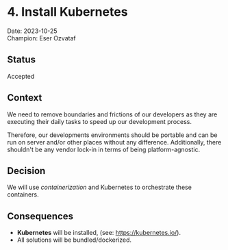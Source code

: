 # 4. Install Kubernetes

Date: 2023-10-25\
Champion: Eser Ozvataf

## Status

Accepted

## Context

We need to remove boundaries and frictions of our developers as they are
executing their daily tasks to speed up our development process.

Therefore, our developments environments should be portable and can be run on
server and/or other places without any difference. Additionally, there shouldn't
be any vendor lock-in in terms of being platform-agnostic.

## Decision

We will use _containerization_ and Kubernetes to orchestrate these containers.

## Consequences

- **Kubernetes** will be installed, (see: https://kubernetes.io/).
- All solutions will be bundled/dockerized.
